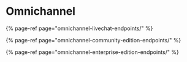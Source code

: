 # Omnichannel

{% page-ref page="omnichannel-livechat-endpoints/" %}

{% page-ref page="omnichannel-community-edition-endpoints/" %}

{% page-ref page="omnichannel-enterprise-edition-endpoints/" %}



